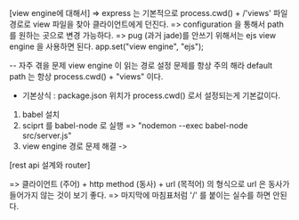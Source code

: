 [view engine에 대해서]
=> express 는 기본적으로 process.cwd() + /'views' 파일 경로로 view 파일을 찾아 클라이언트에게 던진다.
=> configuration 을 통해서 path 를 원하는 곳으로 변경 가능하다.
=> pug (과거 jade)를 안쓰기 위해서는 ejs view engine 을 사용하면 된다. app.set("view engine", "ejs");


-- 자주 겪을 문제 
view engine 이 읽는 경로 설정 문제를 항상 주의 해라
  default path 는 항상 process.cwd() + "views" 이다. 

  - 기본상식 : package.json 위치가 process.cwd() 로서 설정되는게 기본값이다.

1. babel 설치
2. sciprt 를 babel-node 로 실행 => "nodemon --exec babel-node src/server.js"
3. view engine 경로 문제 해결
  -> 


[rest api 설계와 router]

=> 클라이언트 (주어) + http method (동사) + url (목적어) 의 형식으로 url 은 동사가 들어가지 않는 것이 보기 좋다.
=> 마지막에 마침표처럼 '/' 를 붙이는 실수를 하면 안된다.

